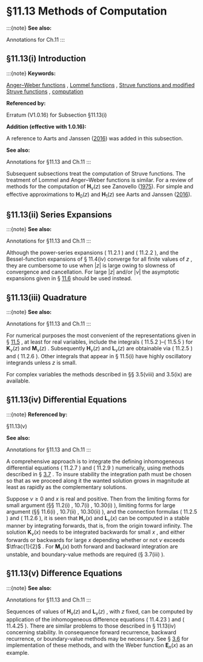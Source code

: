 # §11.13 Methods of Computation

:::{note}
**See also:**

Annotations for Ch.11
:::


## §11.13(i) Introduction

:::{note}
**Keywords:**

[Anger–Weber functions](http://dlmf.nist.gov/search/search?q=Anger%E2%80%93Weber%20functions) , [Lommel functions](http://dlmf.nist.gov/search/search?q=Lommel%20functions) , [Struve functions and modified Struve functions](http://dlmf.nist.gov/search/search?q=Struve%20functions%20and%20modified%20Struve%20functions) , [computation](http://dlmf.nist.gov/search/search?q=computation)

**Referenced by:**

Erratum (V1.0.16) for Subsection §11.13(i)

**Addition (effective with 1.0.16):**

A reference to Aarts and Janssen ([2016](./bib/index.html#bib2895 "Efficient approximation of the Struve functions H n occurring in the calculation of sound radiation quantities")) was added in this subsection.

**See also:**

Annotations for §11.13 and Ch.11
:::

Subsequent subsections treat the computation of Struve functions. The treatment of Lommel and Anger–Weber functions is similar. For a review of methods for the computation of $\mathbf{H}_{\nu}\left(z\right)$ see Zanovello ([1975](./bib/Z.html#bib2480 "Sul calcolo numerico della funzione di Struve ⁢ H ν ( z )")). For simple and effective approximations to $\mathbf{H}_{0}\left(z\right)$ and $\mathbf{H}_{1}\left(z\right)$ see Aarts and Janssen ([2016](./bib/index.html#bib2895 "Efficient approximation of the Struve functions H n occurring in the calculation of sound radiation quantities")).


## §11.13(ii) Series Expansions

:::{note}
**See also:**

Annotations for §11.13 and Ch.11
:::

Although the power-series expansions ( 11.2.1 ) and ( 11.2.2 ), and the Bessel-function expansions of § 11.4(iv) converge for all finite values of $z$ , they are cumbersome to use when $|z|$ is large owing to slowness of convergence and cancellation. For large $|z|$ and/or $|\nu|$ the asymptotic expansions given in § [11.6](./11.6.md "§11.6 Asymptotic Expansions ‣ Struve and Modified Struve Functions ‣ Chapter 11 Struve and Related Functions") should be used instead.


## §11.13(iii) Quadrature

:::{note}
**See also:**

Annotations for §11.13 and Ch.11
:::

For numerical purposes the most convenient of the representations given in § [11.5](./11.5.md "§11.5 Integral Representations ‣ Struve and Modified Struve Functions ‣ Chapter 11 Struve and Related Functions") , at least for real variables, include the integrals ( 11.5.2 )–( 11.5.5 ) for $\mathbf{K}_{\nu}\left(z\right)$ and $\mathbf{M}_{\nu}\left(z\right)$ . Subsequently $\mathbf{H}_{\nu}\left(z\right)$ and $\mathbf{L}_{\nu}\left(z\right)$ are obtainable via ( 11.2.5 ) and ( 11.2.6 ). Other integrals that appear in § 11.5(i) have highly oscillatory integrands unless $z$ is small.

For complex variables the methods described in §§ 3.5(viii) and 3.5(ix) are available.


## §11.13(iv) Differential Equations

:::{note}
**Referenced by:**

§11.13(v)

**See also:**

Annotations for §11.13 and Ch.11
:::

A comprehensive approach is to integrate the defining inhomogeneous differential equations ( 11.2.7 ) and ( 11.2.9 ) numerically, using methods described in § [3.7](./3.7.md "§3.7 Ordinary Differential Equations ‣ Areas ‣ Chapter 3 Numerical Methods") . To insure stability the integration path must be chosen so that as we proceed along it the wanted solution grows in magnitude at least as rapidly as the complementary solutions.

Suppose $\nu\geq 0$ and $x$ is real and positive. Then from the limiting forms for small argument (§§ 11.2(i) , 10.7(i) , 10.30(i) ), limiting forms for large argument (§§ 11.6(i) , 10.7(ii) , 10.30(ii) ), and the connection formulas ( 11.2.5 ) and ( 11.2.6 ), it is seen that $\mathbf{H}_{\nu}\left(x\right)$ and $\mathbf{L}_{\nu}\left(x\right)$ can be computed in a stable manner by integrating forwards, that is, from the origin toward infinity. The solution $\mathbf{K}_{\nu}\left(x\right)$ needs to be integrated backwards for small $x$ , and either forwards or backwards for large $x$ depending whether or not $\nu$ exceeds $\tfrac{1}{2}$ . For $\mathbf{M}_{\nu}\left(x\right)$ both forward and backward integration are unstable, and boundary-value methods are required (§ 3.7(iii) ).


## §11.13(v) Difference Equations

:::{note}
**See also:**

Annotations for §11.13 and Ch.11
:::

Sequences of values of $\mathbf{H}_{\nu}\left(z\right)$ and $\mathbf{L}_{\nu}\left(z\right)$ , with $z$ fixed, can be computed by application of the inhomogeneous difference equations ( 11.4.23 ) and ( 11.4.25 ). There are similar problems to those described in § 11.13(iv) concerning stability. In consequence forward recurrence, backward recurrence, or boundary-value methods may be necessary. See § [3.6](./3.6.md "§3.6 Linear Difference Equations ‣ Areas ‣ Chapter 3 Numerical Methods") for implementation of these methods, and with the Weber function $\mathbf{E}_{n}\left(x\right)$ as an example.
